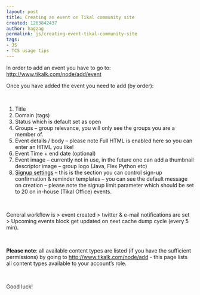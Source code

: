 ```yaml
---
layout: post
title: Creating an event on Tikal community site
created: 1263842437
author: hagzag
permalink: js/creating-event-tikal-community-site
tags:
- JS
- TCS usage tips
---
```

<p>In order to add an event you have to go to: <a href="../../../../../../node/add/event">http://www.tikalk.com/node/add/event</a></p>
<p>Once you have added the event you need to add (by order):</p>
<p><o:p>&nbsp;</o:p></p>
<ol>
    <li>Title</li>
    <li>Domain      (tags)</li>
    <li>Status      which is default set as open</li>
    <li>Groups      &ndash; group relevance, you will only see the groups you are a member of.</li>
    <li>Event      details / body &ndash; please note Full HTML is enabled here so you can enter an      HTML you like!</li>
    <li>Event      Time + end date (optional)</li>
    <li>Event      image &ndash; currently not in use, in the future one can add a thumbnail      descriptor image &ndash; group logo (Java, Flex Python etc)</li>
    <li><a href="../../../../../../node/add/event##"><span style="color: windowtext; text-decoration: none;">Signup settings</span></a> &ndash;      this is the section you can control sign-up confirmation &amp; reminder      templates &ndash; you can see the default message on creation &ndash; please note the signup      limit parameter which should be set to 20 on in-house (<st1:place w:st="on"><st1:city w:st="on">Tikal</st1:city></st1:place> Office) events.</li>
</ol>
<p style="margin-left: 0.25in;" class="MsoNormal"><o:p>&nbsp;</o:p></p>
<p>General workflow is &gt; event created &gt; twitter &amp; e-mail notifications are set &gt; Upcoming events block get updated on next cache dump cycle (every 5 min).</p>
<p><o:p>&nbsp;</o:p></p>
<p><b>Please note</b>: all available content types are listed (if you have the sufficient permissions) by going to <a href="../../../../../../node/add">http://www.tikalk.com/node/add</a> - this page lists all content types available to your account&rsquo;s role.</p>
<p><o:p>&nbsp;</o:p></p>
<p>Good luck!</p>
